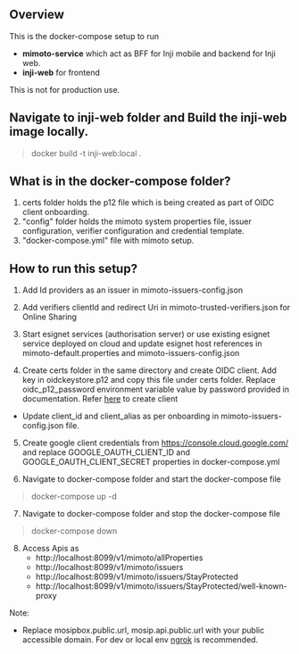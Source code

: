 ## Overview

This is the docker-compose setup to run 

- **mimoto-service** which act as BFF for Inji mobile and backend for Inji web.
- **inji-web** for frontend

This is not for production use.

## Navigate to inji-web folder and Build the inji-web image locally.

> docker build -t inji-web:local .

## What is in the docker-compose folder?

1. certs folder holds the p12 file which is being created as part of OIDC client onboarding.
2. "config" folder holds the mimoto system properties file, issuer configuration, verifier configuration and credential template.
3. "docker-compose.yml" file with mimoto setup.

## How to run this setup?

1. Add Id providers as an issuer in mimoto-issuers-config.json

2. Add verifiers clientId and redirect Uri in mimoto-trusted-verifiers.json for Online Sharing

3. Start esignet services (authorisation server) or use existing esignet service deployed on cloud and update esignet host references in mimoto-default.properties and mimoto-issuers-config.json

4. Create certs folder in the same directory and create OIDC client. Add key in oidckeystore.p12 and copy this file under certs folder. Replace oidc_p12_password environment variable value by password provided in documentation.
Refer [here](https://docs.mosip.io/inji/inji-mobile-wallet/customization-overview/credential_providers) to create client
* Update client_id and client_alias as per onboarding in mimoto-issuers-config.json file.

5. Create google client credentials from https://console.cloud.google.com/ and replace
GOOGLE_OAUTH_CLIENT_ID and GOOGLE_OAUTH_CLIENT_SECRET properties in docker-compose.yml
 

6. Navigate to docker-compose folder and start the docker-compose file

> docker-compose up -d

7. Navigate to docker-compose folder and stop the docker-compose file

> docker-compose down

8. Access Apis as
   * http://localhost:8099/v1/mimoto/allProperties
   * http://localhost:8099/v1/mimoto/issuers
   * http://localhost:8099/v1/mimoto/issuers/StayProtected
   * http://localhost:8099/v1/mimoto/issuers/StayProtected/well-known-proxy


Note:
- Replace mosipbox.public.url, mosip.api.public.url with your public accessible domain. For dev or local env [ngrok](https://ngrok.com/docs/getting-started/) is recommended.
